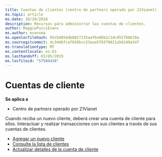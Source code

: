 ```yaml
---
title: Cuentas de clientes (centro de partners operado por 21Vianet)
ms.topic: article
ms.date: 10/29/2018
description: Recursos para administrar las cuentas de clientes.
author: MaggiePucciEvans
ms.author: evansma
ms.openlocfilehash: 93cbd054db0827135aaf6e8bb2c1dcd55768b78a
ms.sourcegitcommit: 4c34d6fcaf020bcc53eaa5f0379011a56149a14f
ms.translationtype: MT
ms.contentlocale: es-ES
ms.lasthandoff: 03/05/2019
ms.locfileid: "57584438"
---
```

# <a name="customer-accounts"></a>Cuentas de cliente

**Se aplica a**

-   Centro de partners operado por 21Vianet

Cuando reciba un nuevo cliente, deberá crear una cuenta de cliente para ellos. Interactuar y realizar transacciones con sus clientes a través de sus cuentas de clientes. 

-   [Agregar un nuevo cliente](add-a-new-customer.md)
-   [Consulte la lista de clientes](see-your-customer-list.md)
-   [Actualizar detalles de la cuenta de cliente](update-customer-account-info.md)

 

 




